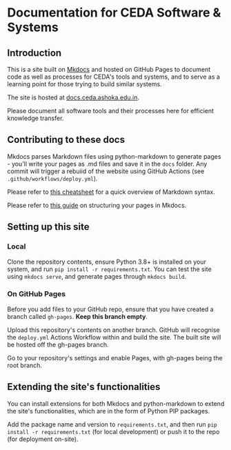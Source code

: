 # Documentation for CEDA Software & Systems
## Introduction
This is a site built on [Mkdocs](https://www.mkdocs.org/) and hosted on GitHub Pages to document code as well as processes for CEDA's tools and systems, and to serve as a learning point for those trying to build similar systems.

The site is hosted at [docs.ceda.ashoka.edu.in](https://docs.ceda.ashoka.edu.in).

Please document all software tools and their processes here for efficient knowledge transfer.

## Contributing to these docs
Mkdocs parses Markdown files using python-markdown to generate pages - you'll write your pages as .md files and save it in the `docs` folder. Any commit will trigger a rebuiid of the website using GitHub Actions (see `.github/workflows/deploy.yml`).

Please refer to [this cheatsheet](https://www.markdownguide.org/cheat-sheet/) for a quick overview of Markdown syntax.

Please refer to [this guide](https://www.mkdocs.org/user-guide/writing-your-docs/) on structuring your pages in Mkdocs.

## Setting up this site
### Local
Clone the repository contents, ensure Python 3.8+ is installed on your system, and run `pip install -r requirements.txt`. You can test the site using `mkdocs serve`, and generate pages through `mkdocs build`.

### On GitHub Pages
Before you add files to your GitHub repo, ensure that you have created a branch called `gh-pages`. **Keep this branch empty**.

Upload this repository's contents on another branch. GitHub will recognise the `deploy.yml` Actions Workflow within and build the site. The built site will be hosted off the gh-pages branch.

Go to your repository's settings and enable Pages, with gh-pages being the root branch.

## Extending the site's functionalities
You can install extensions for both Mkdocs and python-markdown to extend the site's functionalities, which are in the form of Python PIP packages. 

Add the package name and version to `requirements.txt`, and then run `pip install -r requirements.txt` (for local development) or push it to the repo (for deployment on-site).
